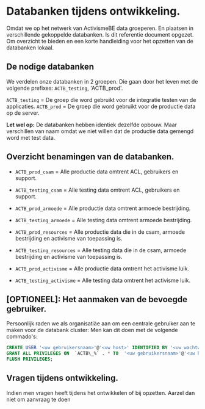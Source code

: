 # Databanken tijdens ontwikkeling. 

Omdat we op het netwerk van ActivismeBE data groeperen. En plaatsen in verschillende gekoppelde databanken.
Is dit referentie document opgezet. Om overzicht te bieden en een korte handleiding voor het opzetten van de databanken lokaal. 

## De nodige databanken 

We verdelen onze databanken in 2 groepen. Die gaan door het leven met de volgende prefixes: `ACTB_testing`, 'ACTB_prod'. 


`ACTB_testing` = De groep die word gebruikt voor de integratie testen van de applicaties. 
`ACTB_prod`	   = De groep die word gebruikt voor de productie data op de server. 

**Let wel op:** De databanken hebben identiek dezelfde opbouw. Maar verschillen van naam omdat we niet willen dat de productie data
gemengd word met test data. 


## Overzicht benamingen van de databanken. 

- `ACTB_prod_csam`    = Alle productie data omtrent ACL, gebruikers en support. 
- `ACTB_testing_csam` = Alle testing data omtrent ACL, gebruikers en support.

- `ACTB_prod_armoede` = Alle productie data omtrent armoede bestrijding. 
- `ACTB_testing_armoede` = Alle testing data omtrent armoede bestrijding. 

- `ACTB_prod_resources` = Alle productie data die in de csam, armoede bestrijding en activisme van toepassing is. 
- `ACTB_testing_resources` = Alle testing data die in de csam, armoede bestrijding en activisme van toepassing is. 

- `ACTB_prod_activisme` = Alle productie data omtrent het activisme luik. 
- `ACTB_testing_activisme` =  Alle testing data omtrent het activisme luik. 

## [OPTIONEEL]: Het aanmaken van de bevoegde gebruiker. 

Persoonlijk raden we als organisatiàe aan om een centrale gebruiker aan te maken voor de databank cluster: 
Men kan dit doen met de volgende commado's: 

```sql
CREATE USER '<uw gebruikersnaam>'@'<uw host>' IDENTIFIED BY '<uw wachtwoord>';
GRANT ALL PRIVILEGES ON  `ACTB\_%` . * TO  '<uw gebruikersnaam>'@'<uw host>';
FLUSH PRIVILEGES;
```

## Vragen tijdens ontwikkeling. 

Indien men vragen heeft tijdens het ontwikkelen of bij opzetten. Aarzel dan niet om aanvraag te doen

